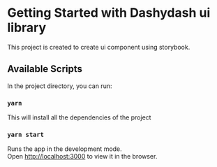 # Getting Started with Dashydash ui library 

This project is created to create ui component using storybook.

## Available Scripts

In the project directory, you can run:

### `yarn`

This will install all the dependencies of the project


### `yarn start `

Runs the app in the development mode.\
Open [http://localhost:3000](http://localhost:3000) to view it in the browser.